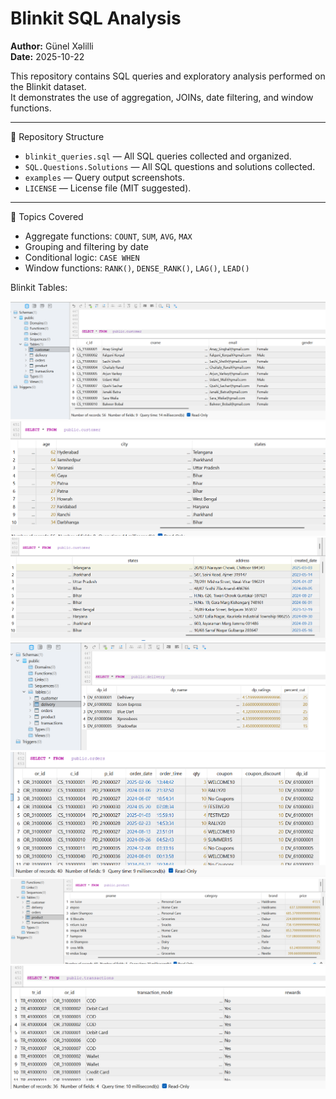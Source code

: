# Blinkit SQL Analysis
**Author:** Günel Xəlilli  
**Date:** 2025-10-22  

This repository contains SQL queries and exploratory analysis performed on the Blinkit dataset.  
It demonstrates the use of aggregation, JOINs, date filtering, and window functions.

---

 📂 Repository Structure
- `blinkit_queries.sql` — All SQL queries collected and organized.  
- `SQL.Questions.Solutions` — All SQL questions and solutions collected.
- `examples` — Query output screenshots.  
- `LICENSE` — License file (MIT suggested).  

---

 🧠 Topics Covered
- Aggregate functions: `COUNT`, `SUM`, `AVG`, `MAX`  
- Grouping and filtering by date  
- Conditional logic: `CASE WHEN`  
- Window functions: `RANK()`, `DENSE_RANK()`, `LAG()`, `LEAD()`  

Blinkit Tables:

![image Alt](https://github.com/GunelXelilli/blinkit-sql-analysis/blob/main/Screenshot%202025-10-24%20100659.png?raw=true)
![image Alt](https://github.com/GunelXelilli/blinkit-sql-analysis/blob/main/Screenshot%202025-10-24%20100723.png?raw=true)
![image Alt](https://github.com/GunelXelilli/blinkit-sql-analysis/blob/main/Screenshot%202025-10-24%20100735.png?raw=true)
![image Alt](https://github.com/GunelXelilli/blinkit-sql-analysis/blob/main/Screenshot%202025-10-24%20100753.png?raw=true)
![image Alt](https://github.com/GunelXelilli/blinkit-sql-analysis/blob/main/Screenshot%202025-10-24%20100808.png?raw=true)
![image Alt](https://github.com/GunelXelilli/blinkit-sql-analysis/blob/main/Screenshot%202025-10-24%20100833.png?raw=true)
![image Alt](https://github.com/GunelXelilli/blinkit-sql-analysis/blob/main/Screenshot%202025-10-24%20100848.png?raw=true)













